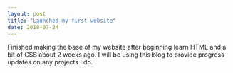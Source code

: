 ```yaml
---
layout: post
title: "Launched my first website"
date: 2018-07-24
---
```


Finished making the base of my website after beginning learn HTML and a bit of CSS about 2 weeks ago. I will be using this blog to provide progress updates on any projects I do.
